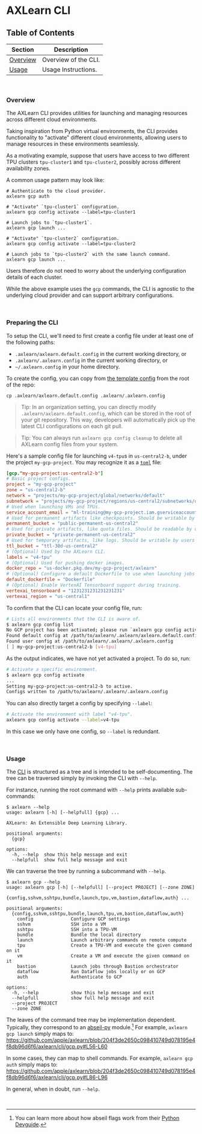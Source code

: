 # AXLearn CLI

## Table of Contents

| Section | Description |
| - | - |
| [Overview](#overview) | Overview of the CLI. |
| [Usage](#usage) | Usage Instructions. |

<br>

### Overview

The AXLearn CLI provides utilities for launching and managing resources across different cloud environments.

Taking inspiration from Python virtual environments, the CLI provides functionality to "activate" different cloud environments, allowing users to manage resources in these environments seamlessly.

As a motivating example, suppose that users have access to two different TPU clusters `tpu-cluster1` and `tpu-cluster2`, possibly across different availability zones.

A common usage pattern may look like:
```shell
# Authenticate to the cloud provider.
axlearn gcp auth

# "Activate" `tpu-cluster1` configuration.
axlearn gcp config activate --label=tpu-cluster1

# Launch jobs to `tpu-cluster1`.
axlearn gcp launch ...

# "Activate" `tpu-cluster2` configuration.
axlearn gcp config activate --label=tpu-cluster2

# Launch jobs to `tpu-cluster2` with the same launch command.
axlearn gcp launch ...
```

Users therefore do not need to worry about the underlying configuration details of each cluster.

While the above example uses the `gcp` commands, the CLI is agnostic to the underlying cloud provider and can support arbitrary configurations.

<br>

### Preparing the CLI

To setup the CLI, we'll need to first create a config file under at least one of the following paths:
- `.axlearn/axlearn.default.config` in the current working directory, or
- `.axlearn/.axlearn.config` in the current working directory, or
- `~/.axlearn.config` in your home directory.

To create the config, you can copy from [the template config](.axlearn/axlearn.default.config) from the root of the repo:
```shell
cp .axlearn/axlearn.default.config .axlearn/.axlearn.config
```

> Tip: In an organization setting, you can directly modify `.axlearn/axlearn.default.config`, which can be stored in the root of your git repository. This way, developers will automatically pick up the latest CLI configurations on each git pull.

> Tip: You can always run `axlearn gcp config cleanup` to delete all AXLearn config files from your system.

Here's a sample config file for launching `v4-tpu`s in `us-central2-b`, under the project `my-gcp-project`.
You may recognize it as a [`toml`](https://toml.io/en/) file:
```toml
[gcp."my-gcp-project:us-central2-b"]
# Basic project configs.
project = "my-gcp-project"
zone = "us-central2-b"
network = "projects/my-gcp-project/global/networks/default"
subnetwork = "projects/my-gcp-project/regions/us-central2/subnetworks/default"
# Used when launching VMs and TPUs.
service_account_email = "ml-training@my-gcp-project.iam.gserviceaccount.com"
# Used for permanent artifacts like checkpoints. Should be writable by users who intend to launch jobs.
permanent_bucket = "public-permanent-us-central2"
# Used for private artifacts, like quota files. Should be readable by users who intend to launch jobs.
private_bucket = "private-permanent-us-central2"
# Used for temporary artifacts, like logs. Should be writable by users who intend to launch jobs.
ttl_bucket = "ttl-30d-us-central2"
# (Optional) Used by the AXLearn CLI.
labels = "v4-tpu"
# (Optional) Used for pushing docker images.
docker_repo = "us-docker.pkg.dev/my-gcp-project/axlearn"
# (Optional) Configure a default Dockerfile to use when launching jobs with docker.
default_dockerfile = "Dockerfile"
# (Optional) Enable VertexAI Tensorboard support during training.
vertexai_tensorboard = "1231231231231231231"
vertexai_region = "us-central1"
```

To confirm that the CLI can locate your config file, run:
```bash
# Lists all environments that the CLI is aware of.
$ axlearn gcp config list
No GCP project has been activated; please run `axlearn gcp config activate`.
Found default config at /path/to/axlearn/.axlearn/axlearn.default.config
Found user config at /path/to/axlearn/.axlearn/.axlearn.config
[ ] my-gcp-project:us-central2-b [v4-tpu]
```

As the output indicates, we have not yet activated a project.
To do so, run:
```bash
# Activate a specific environment.
$ axlearn gcp config activate
...
Setting my-gcp-project:us-central2-b to active.
Configs written to /path/to/axlearn/.axlearn/.axlearn.config
```

You can also directly target a config by specifying `--label`:
```bash
# Activate the environment with label "v4-tpu".
axlearn gcp config activate --label=v4-tpu
```
In this case we only have one config, so `--label` is redundant.

<br>

### Usage

The [CLI](https://github.com/apple/axlearn/blob/204f3de2650c098410749d078195e4f8db96d6f6/axlearn/cli/__init__.py) is structured as a tree and is intended to be self-documenting.
The tree can be traversed simply by invoking the CLI with `--help`.

For instance, running the root command with `--help` prints available sub-commands:
```shell
$ axlearn --help
usage: axlearn [-h] [--helpfull] {gcp} ...

AXLearn: An Extensible Deep Learning Library.

positional arguments:
  {gcp}

options:
  -h, --help  show this help message and exit
  --helpfull  show full help message and exit
```

We can traverse the tree by running a subcommand with `--help`.
```
$ axlearn gcp --help
usage: axlearn gcp [-h] [--helpfull] [--project PROJECT] [--zone ZONE]
                   {config,sshvm,sshtpu,bundle,launch,tpu,vm,bastion,dataflow,auth} ...

positional arguments:
  {config,sshvm,sshtpu,bundle,launch,tpu,vm,bastion,dataflow,auth}
    config              Configure GCP settings
    sshvm               SSH into a VM
    sshtpu              SSH into a TPU-VM
    bundle              Bundle the local directory
    launch              Launch arbitrary commands on remote compute
    tpu                 Create a TPU-VM and execute the given command on it
    vm                  Create a VM and execute the given command on it
    bastion             Launch jobs through Bastion orchestrator
    dataflow            Run Dataflow jobs locally or on GCP
    auth                Authenticate to GCP

options:
  -h, --help            show this help message and exit
  --helpfull            show full help message and exit
  --project PROJECT
  --zone ZONE
```

The leaves of the command tree may be implementation dependent. Typically, they correspond to an [abseil-py](https://github.com/abseil/abseil-py) module.[^1]
For example, `axlearn gcp launch` simply maps to:
https://github.com/apple/axlearn/blob/204f3de2650c098410749d078195e4f8db96d6f6/axlearn/cli/gcp.py#L56-L60

In some cases, they can map to shell commands. For example, `axlearn gcp auth` simply maps to:
https://github.com/apple/axlearn/blob/204f3de2650c098410749d078195e4f8db96d6f6/axlearn/cli/gcp.py#L86-L96

In general, when in doubt, run `--help`.

<br>

[^1]: You can learn more about how abseil flags work from their [Python Devguide](https://abseil.io/docs/python/guides/flags#flag-types).

